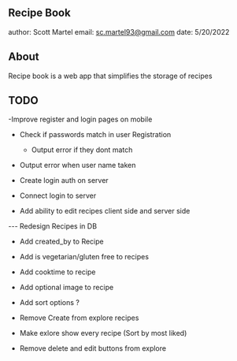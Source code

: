 ## Recipe Book

author: Scott Martel
email: sc.martel93@gmail.com
date: 5/20/2022

## About

Recipe book is a web app that simplifies the storage of recipes

## TODO

-Improve register and login pages on mobile

- Check if passwords match in user Registration
    - Output error if they dont match
- Output error when user name taken

- Create login auth on server
- Connect login to server

- Add ability to edit recipes client side and server side

--- Redesign Recipes in DB

- Add created_by to Recipe
- Add is vegetarian/gluten free to recipes
- Add cooktime to recipe
- Add optional image to recipe
- Add sort options ?

- Remove Create from explore recipes
- Make exlore show every recipe (Sort by most liked)
- Remove delete and edit buttons from explore
